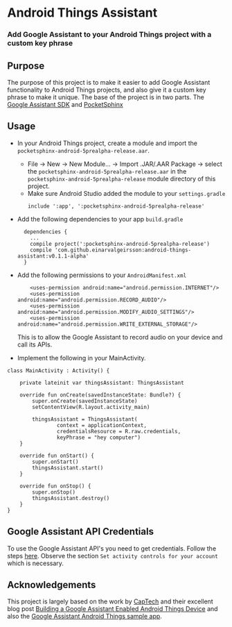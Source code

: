 # Android Things Assistant
### Add Google Assistant to your Android Things project with a custom key phrase

## Purpose
The purpose of this project is to make it easier to add Google Assistant functionality to 
Android Things projects, and also give it a custom key phrase to make it unique. 
The base of the project is in two parts. The [Google Assistant SDK]() and [PocketSphinx]()

## Usage
* In your Android Things project, create a module and import the `pocketsphinx-android-5prealpha-release.aar`.
  - File -> New -> New Module... -> Import .JAR/.AAR Package -> select the  `pocketsphinx-android-5prealpha-release.aar` in
    the `pocketsphinx-android-5prealpha-release` module directory of this project.
  - Make sure Android Studio added the module to your `settings.gradle`
    ```
    include ':app', ':pocketsphinx-android-5prealpha-release'
    ```
* Add the following dependencies to your app `build.gradle`
  ``` 
    dependencies {
      ...
      compile project(':pocketsphinx-android-5prealpha-release')
      compile 'com.github.einarvalgeirsson:android-things-assistant:v0.1.1-alpha'
    }
  ```
  
* Add the following permissions to your `AndroidManifest.xml` 
  ```
      <uses-permission android:name="android.permission.INTERNET"/>
      <uses-permission android:name="android.permission.RECORD_AUDIO"/>
      <uses-permission android:name="android.permission.MODIFY_AUDIO_SETTINGS"/>
      <uses-permission android:name="android.permission.WRITE_EXTERNAL_STORAGE"/>
  ```
  This is to allow the Google Assistant to record audio on your device and call its APIs.
  
* Implement the following in your MainActivity.
```
class MainActivity : Activity() {

    private lateinit var thingsAssistant: ThingsAssistant

    override fun onCreate(savedInstanceState: Bundle?) {
        super.onCreate(savedInstanceState)
        setContentView(R.layout.activity_main)

        thingsAssistant = ThingsAssistant(
                context = applicationContext,
                credentialsResource = R.raw.credentials,
                keyPhrase = "hey computer")
    }

    override fun onStart() {
        super.onStart()
        thingsAssistant.start()
    }

    override fun onStop() {
        super.onStop()
        thingsAssistant.destroy()
    }
}
```

## Google Assistant API Credentials
To use the Google Assistant API's you need to get credentials. Follow the steps [here](https://developers.google.com/assistant/sdk/develop/grpc/config-dev-project-and-account).
Observe the section `Set activity controls for your account` which is necessary. 

## Acknowledgements
This project is largely based on the work by [CapTech](https://www.captechconsulting.com) 
and their excellent blog post [Building a Google Assistant Enabled Android Things Device](https://www.captechconsulting.com/blogs/building-your-first-assistant-enabled-android-things-device) 
and also the [Google Assistant Android Things sample app](https://github.com/androidthings/sample-googleassistant).

